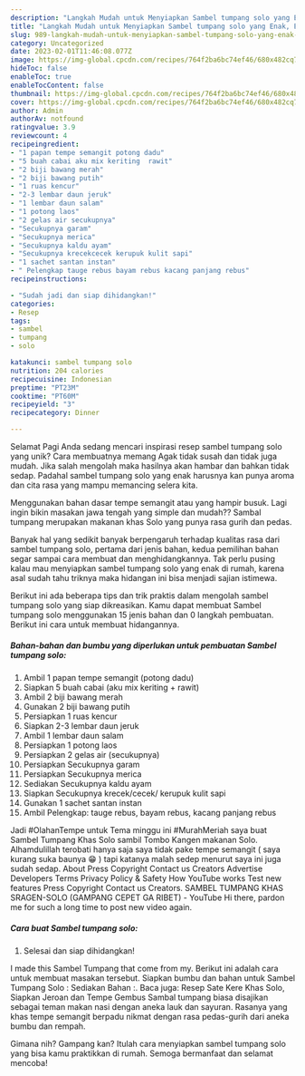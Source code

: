 ```yaml
---
description: "Langkah Mudah untuk Menyiapkan Sambel tumpang solo yang Enak, Enak"
title: "Langkah Mudah untuk Menyiapkan Sambel tumpang solo yang Enak, Enak"
slug: 989-langkah-mudah-untuk-menyiapkan-sambel-tumpang-solo-yang-enak-enak
category: Uncategorized
date: 2023-02-01T11:46:08.077Z
image: https://img-global.cpcdn.com/recipes/764f2ba6bc74ef46/680x482cq70/sambel-tumpang-solo-foto-resep-utama.jpg
hideToc: false
enableToc: true
enableTocContent: false
thumbnail: https://img-global.cpcdn.com/recipes/764f2ba6bc74ef46/680x482cq70/sambel-tumpang-solo-foto-resep-utama.jpg
cover: https://img-global.cpcdn.com/recipes/764f2ba6bc74ef46/680x482cq70/sambel-tumpang-solo-foto-resep-utama.jpg
author: Admin
authorAv: notfound
ratingvalue: 3.9
reviewcount: 4
recipeingredient:
- "1 papan tempe semangit potong dadu"
- "5 buah cabai aku mix keriting  rawit"
- "2 biji bawang merah"
- "2 biji bawang putih"
- "1 ruas kencur"
- "2-3 lembar daun jeruk"
- "1 lembar daun salam"
- "1 potong laos"
- "2 gelas air secukupnya"
- "Secukupnya garam"
- "Secukupnya merica"
- "Secukupnya kaldu ayam"
- "Secukupnya krecekcecek kerupuk kulit sapi"
- "1 sachet santan instan"
- " Pelengkap tauge rebus bayam rebus kacang panjang rebus"
recipeinstructions:

- "Sudah jadi dan siap dihidangkan!"
categories:
- Resep
tags:
- sambel
- tumpang
- solo

katakunci: sambel tumpang solo 
nutrition: 204 calories
recipecuisine: Indonesian
preptime: "PT23M"
cooktime: "PT60M"
recipeyield: "3"
recipecategory: Dinner

---
```



Selamat Pagi Anda sedang mencari inspirasi resep sambel tumpang solo yang unik? Cara membuatnya memang Agak tidak susah dan tidak juga mudah. Jika salah mengolah maka hasilnya akan hambar dan bahkan tidak sedap. Padahal sambel tumpang solo yang enak harusnya kan punya aroma dan cita rasa yang mampu memancing selera kita.


Menggunakan bahan dasar tempe semangit atau yang hampir busuk. Lagi ingin bikin masakan jawa tengah yang simple dan mudah?? Sambal tumpang merupakan makanan khas Solo yang punya rasa gurih dan pedas.

Banyak hal yang sedikit banyak berpengaruh terhadap kualitas rasa dari sambel tumpang solo, pertama dari jenis bahan, kedua pemilihan bahan segar sampai cara membuat dan menghidangkannya. Tak perlu pusing kalau mau menyiapkan sambel tumpang solo yang enak di rumah, karena asal sudah tahu triknya maka hidangan ini bisa menjadi sajian istimewa.


Berikut ini ada beberapa tips dan trik praktis dalam mengolah sambel tumpang solo yang siap dikreasikan. Kamu dapat membuat Sambel tumpang solo menggunakan 15 jenis bahan dan 0 langkah pembuatan. Berikut ini cara untuk membuat hidangannya.

<!--inarticleads1-->

##### Bahan-bahan dan bumbu yang diperlukan untuk pembuatan Sambel tumpang solo:

1. Ambil 1 papan tempe semangit (potong dadu)
1. Siapkan 5 buah cabai (aku mix keriting + rawit)
1. Ambil 2 biji bawang merah
1. Gunakan 2 biji bawang putih
1. Persiapkan 1 ruas kencur
1. Siapkan 2-3 lembar daun jeruk
1. Ambil 1 lembar daun salam
1. Persiapkan 1 potong laos
1. Persiapkan 2 gelas air (secukupnya)
1. Persiapkan Secukupnya garam
1. Persiapkan Secukupnya merica
1. Sediakan Secukupnya kaldu ayam
1. Siapkan Secukupnya krecek/cecek/ kerupuk kulit sapi
1. Gunakan 1 sachet santan instan
1. Ambil  Pelengkap: tauge rebus, bayam rebus, kacang panjang rebus


Jadi #OlahanTempe untuk Tema minggu ini #MurahMeriah saya buat Sambel Tumpang Khas Solo sambil Tombo Kangen makanan Solo. Alhamdulillah terobati hanya saja saya tidak pake tempe semangit ( saya kurang suka baunya 😁 ) tapi katanya malah sedep menurut saya ini juga sudah sedap. About Press Copyright Contact us Creators Advertise Developers Terms Privacy Policy &amp; Safety How YouTube works Test new features Press Copyright Contact us Creators. SAMBEL TUMPANG KHAS SRAGEN-SOLO (GAMPANG CEPET GA RIBET) - YouTube Hi there, pardon me for such a long time to post new video again. 

<!--inarticleads2-->

##### Cara buat Sambel tumpang solo:


1. Selesai dan siap dihidangkan!

I made this Sambel Tumpang that come from my. Berikut ini adalah cara untuk membuat masakan tersebut. Siapkan bumbu dan bahan untuk Sambel Tumpang Solo : Sediakan Bahan :. Baca juga: Resep Sate Kere Khas Solo, Siapkan Jeroan dan Tempe Gembus Sambal tumpang biasa disajikan sebagai teman makan nasi dengan aneka lauk dan sayuran. Rasanya yang khas tempe semangit berpadu nikmat dengan rasa pedas-gurih dari aneka bumbu dan rempah. 

Gimana nih? Gampang kan? Itulah cara menyiapkan sambel tumpang solo yang bisa kamu praktikkan di rumah. Semoga bermanfaat dan selamat mencoba!

